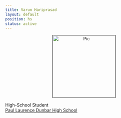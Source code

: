 ```yaml
---
title: Varun Hariprasad
layout: default
position: hs
status: active
---
```

<div class="flex-container" >
 <div align="center"><img src="{{site.url}}/{{site.baseurl}}/assets/img/{{ page.thumb}}" alt="Pic" height="200px" width="200px" border="1px solid gray">
 </div>
 <div class = "justified">
   <p>High-School Student<br />
     <a href="https://www.fcps.net/dunbar">Paul Laurence Dunbar High School</a>
   </p>
 </div>
</div>
